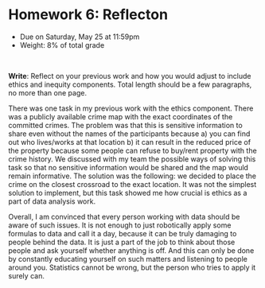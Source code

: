 # Homework 6: Reflecton

- Due on Saturday, May 25 at 11:59pm
- Weight: 8% of total grade

<br>

**Write**: Reflect on your previous work and how you would adjust to include ethics and inequity components. Total length should be a few paragraphs, no more than one page.

There was one task in my previous work with the ethics component. There was a publicly available crime map with the exact coordinates of the committed crimes. The problem was that this is sensitive information to share even without the names of the participants because a) you can find out who lives/works at that location b) it can result in the reduced price of the property because some people can refuse to buy/rent property with the crime history. We discussed with my team the possible ways of solving this task so that no sensitive information would be shared and the map would remain informative. The solution was the following: we decided to place the crime on the closest crossroad to the exact location. It was not the simplest solution to implement, but this task showed me how crucial is ethics as a part of data analysis work.

Overall, I am convinced that every person working with data should be aware of such issues. It is not enough to just robotically apply some formulas to data and call it a day, because it can be truly damaging to people behind the data. It is just a part of the job to think about those people and ask yourself whether anything is off. And this can only be done by constantly educating yourself on such matters and listening to people around you. Statistics cannot be wrong, but the person who tries to apply it surely can. 
